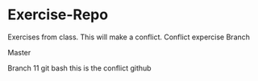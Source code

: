 # Exercise-Repo
Exercises from class.
This will make a conflict.
Conflict expercise
Branch

Master

Branch 11
git bash
this is the conflict github
